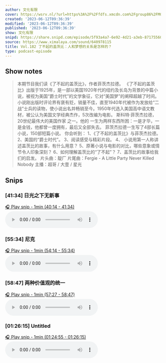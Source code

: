 ```yaml
---
author: 文化有限
cover: https://wsrv.nl/?url=https%3A%2F%2Ffdfs.xmcdn.com%2Fgroup86%2FM09%2F93%2F15%2FwKg5Jl7oVC7jwzOyAAKPBjf4fAA078.jpg&w=200&h=200
created: '2023-06-12T09:36:39'
modified: '2023-06-12T09:36:39'
published: '2023-06-12T09:36:39'
show: 文化有限
snipd: https://share.snipd.com/episode/5f93a4a7-6e92-4d21-a3eb-87175560db6f
source: https://www.ximalaya.com/sound/640978115
title: Vol.182 了不起的盖茨比：人和梦想的关系是怎样的？
type: podcast-episode
---
```



## Show notes
> 本期节目我们读《了不起的盖茨比》，作者菲茨杰拉德。
> 《了不起的盖茨比》出版于1925年，是一部以美国1920年代的纽约及长岛为背景的中篇小说，被视为美国“爵士时代”的文学象征，它对“美国梦”的阐释超越了时间。小说刚出版时评论界有褒有贬，销量不佳，直至1940年代被作为发放给“二战”士兵的读物，使小说出名并畅销至今。1950年代选入美国高中语文教材，被公认为美国文学经典杰作，5次改编为电影。
> 斯科特·菲茨杰拉德，  20世纪最伟大的美国作家  之一。他的  一生为两样东西所困：一是才华，一是金钱，他都曾一度拥有，最后又全部失去。  菲茨杰拉德一生写了4部长篇小说，150部短篇小说。 
> 你会听到： 
> 1、《了不起的盖茨比》与菲茨杰拉德。 
> 2、美国的“爵士时代”。 
> 3、阅读感受与精彩片段。 
> 4、 小说用第一人称讲述盖茨比的故事，有什么用意？
> 5、原著小说与电影的对比，哪些意象或情节令人印象深刻？
> 6、如何理解盖茨比的“了不起”？
> 7、盖茨比的故事给我们的启发。
> 片头曲：靛厂
> 片尾曲：Fergie - A Little Party Never Killed Nobody
> 主播：超哥 / 大壹 / 星光

## Snips
### [41:34] 日光之下无新事
[🎧 Play snip - 1min️ (40:14 - 41:34)](https://share.snipd.com/snip/5e2ebae0-5a2d-440e-85f9-24e6b418fa37)
<audio controls> <source src="https://jt.ximalaya.com//GKwRIJEIXLSNAy98qQIon7cB-aacv2-48K.m4a?channel=rss&album_id=29887212&track_id=640978115&uid=68693381&jt=https://aod.cos.tx.xmcdn.com/storages/8670-audiofreehighqps/85/3F/GKwRIJEIXLSNAy98qQIon7cB-aacv2-48K.m4a#t=40:14,41:34"> </audio>
### [55:34] 尼克
[🎧 Play snip - 1min️ (54:14 - 55:34)](https://share.snipd.com/snip/adfc6b4c-b09f-4282-b9f3-4a7730297bee)
<audio controls> <source src="https://jt.ximalaya.com//GKwRIJEIXLSNAy98qQIon7cB-aacv2-48K.m4a?channel=rss&album_id=29887212&track_id=640978115&uid=68693381&jt=https://aod.cos.tx.xmcdn.com/storages/8670-audiofreehighqps/85/3F/GKwRIJEIXLSNAy98qQIon7cB-aacv2-48K.m4a#t=54:14,55:34"> </audio>
### [58:47] 两种价值观的统一
[🎧 Play snip - 1min️ (57:27 - 58:47)](https://share.snipd.com/snip/8c24d312-a15b-47ed-9f5f-d2404cb3f7e9)
<audio controls> <source src="https://jt.ximalaya.com//GKwRIJEIXLSNAy98qQIon7cB-aacv2-48K.m4a?channel=rss&album_id=29887212&track_id=640978115&uid=68693381&jt=https://aod.cos.tx.xmcdn.com/storages/8670-audiofreehighqps/85/3F/GKwRIJEIXLSNAy98qQIon7cB-aacv2-48K.m4a#t=57:27,58:47"> </audio>
### [01:26:15] Untitled
[🎧 Play snip - 1min️ (01:24:55 - 01:26:15)](https://share.snipd.com/snip/4444ca3a-b623-42f5-8063-fc91827cc279)
<audio controls> <source src="https://jt.ximalaya.com//GKwRIJEIXLSNAy98qQIon7cB-aacv2-48K.m4a?channel=rss&album_id=29887212&track_id=640978115&uid=68693381&jt=https://aod.cos.tx.xmcdn.com/storages/8670-audiofreehighqps/85/3F/GKwRIJEIXLSNAy98qQIon7cB-aacv2-48K.m4a#t=01:24:55,01:26:15"> </audio>
